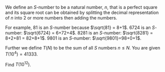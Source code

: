 We define an $S$-number to be a natural number, $n$, that is a perfect square and its square root can be obtained by splitting the decimal representation of $n$ into $2$ or more numbers then adding the numbers.


For example, $81$ is an $S$-number because $\sqrt{81} = 8+1$.
$6724$ is an $S$-number: $\sqrt{6724} = 6+72+4$. 
$8281$ is an $S$-number: $\sqrt{8281} = 8+2+81 = 82+8+1$.
$9801$ is an $S$-number: $\sqrt{9801}=98+0+1$.


Further we define $T(N)$ to be the sum of all $S$ numbers $n\le N$. You are given $T(10^4) = 41333$.


Find $T(10^{12})$.